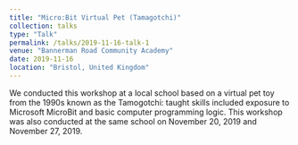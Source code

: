 ```yaml
---
title: "Micro:Bit Virtual Pet (Tamagotchi)"
collection: talks
type: "Talk"
permalink: /talks/2019-11-16-talk-1
venue: "Bannerman Road Community Academy"
date: 2019-11-16
location: "Bristol, United Kingdom"
---
```


We conducted this workshop at a local school based on a virtual pet toy from the 1990s known as the Tamogotchi: taught skills included exposure to Microsoft MicroBit and basic computer programming logic. This workshop was also conducted at the same school on November 20, 2019 and November 27, 2019.
